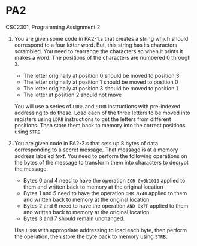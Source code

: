 # PA2
CSC2301, Programming Assignment 2

1.  You are given some code in PA2-1.s that creates a string which should correspond to a four letter word.  But, this string has its characters scrambled.  You need to rearrange the characters so when it prints it makes a word.  The positions of the characters are numbered 0 through 3.

    *	The letter originally at position 0 should be moved to position 3
    *   The letter originally at position 1 should be moved to position 0
    *   The letter originally at position 3 should be moved to position 1
    *   The letter at position 2 should not move

    You will use a series of `LDRB` and `STRB` instructions with pre-indexed addressing to do these.  Load each of the three letters to be moved into registers using `LDRB` instructions to get the letters from different positions.  Then store them back to memory into the correct positions using `STRB`.

2.  You are given code in PA2-2.s that sets up 8 bytes of data corresponding to a secret message.  That message is at a memory address labeled *text*.  You need to perform the following operations on the bytes of the message to transform them into characters to decrypt the message:

    *   Bytes 0 and 4 need to have the operation `EOR 0x0b1010` applied to them and written back to memory at the original location
    *   Bytes 1 and 5 need to have the operation `ORR 0x40` applied to them and written back to memory at the original location
    *   Bytes 2 and 6 need to have the operation `AND 0x7F` applied to them and written back to memory at the original location
    *   Bytes 3 and 7 should remain unchanged.

    Use `LDRB` with appropriate addressing to load each byte, then perform the operation, then store the byte back to memory using `STRB`.
